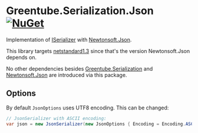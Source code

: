 # Greentube.Serialization.Json [![NuGet](https://img.shields.io/nuget/v/Greentube.Serialization.Json.svg)](https://www.nuget.org/packages/Greentube.Serialization.Json/)

Implementation of [ISerializer](https://github.com/Greentube/serialization/tree/master/src/Greentube.Serialization) with [Newtonsoft.Json](https://github.com/JamesNK/Newtonsoft.Json).

This library targets [netstandard1.3](https://docs.microsoft.com/en-us/dotnet/standard/net-standard) since that's the version Newtonsoft.Json depends on.

No other dependencies besides [Greentube.Serialization](https://github.com/Greentube/serialization/tree/master/src/Greentube.Serialization) and [Newtonsoft.Json](https://github.com/JamesNK/Newtonsoft.Json) are introduced via this package.

## Options

By default `JsonOptions` uses UTF8 encoding. This can be changed:

```csharp
// JsonSerializer with ASCII encoding:
var json = new JsonSerializer(new JsonOptions { Encoding = Encoding.ASCII });
```
